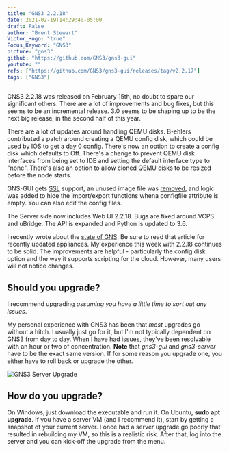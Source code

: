 ```yaml
---
title: "GNS3 2.2.18"
date: 2021-02-19T14:29:40-05:00
draft: False
author: "Brent Stewart"
Victor_Hugo: "true"
Focus_Keyword: "GNS3"
picture: "gns3"
github: "https://github.com/GNS3/gns3-gui"
youtube: ""
refs: ["https://github.com/GNS3/gns3-gui/releases/tag/v2.2.17"]
tags: ["GNS3"]
---
```


GNS3 2.2.18 was released on February 15th, no doubt to spare our significant others.  There are a lot of improvements and bug fixes, but this seems to be an incremental release.  3.0 seems to be shaping up to be the next big release, in the second half of this year.

There are a lot of updates around handling QEMU disks.  B-ehlers contributed a patch around creating a QEMU config disk, which could be used by IOS to get a day 0 config.  There's now an option to create a config disk which defaults to Off.  There's a change to prevent QEMU disk interfaces from being set to IDE and setting the default interface type to "none".  There's also an option to allow cloned QEMU disks to be resized before the node starts.

GNS-GUI gets [SSL](https://github.com/GNS3/gns3-gui/issues/3118) support, an unused image file was [removed](https://github.com/GNS3/gns3-gui/issues/3114), and logic was added to hide the import/export functions whena configfile attribute is empty.  You can also edit the config files.

The Server side now includes Web UI 2.2.18.  Bugs are fixed around VCPS and uBridge.  The API is expanded and Python is updated to 3.6.

I recently wrote about the [state of GNS](/posts/210211_gns3_february21).  Be sure to read that article for recently updated appliances. My experience this week with 2.2.18 continues to be solid.  The improvements are helpful - particularly the config disk option and the way it supports scripting for the cloud.  However, many users will not notice changes.

## Should you upgrade?

I recommend upgrading _assuming you have a little time to sort out any issues_.

My personal experience with GNS3 has been that _most_ upgrades go without a hitch. I usually just go for it, but I'm not typically dependent on GNS3 from day to day. When I have had issues, they've been resolvable with an hour or two of concentration. **Note** that _gns3-gui_ and _gns3-server_ have to be the exact same version. If for some reason you upgrade one, you either have to roll back or upgrade the other.

![GNS3 Server Upgrade](/GNS3ServerUpgrade.png#center)

## How do you upgrade?

On Windows, just download the executable and run it. On Ubuntu, **sudo apt upgrade**. If you have a server VM (and I recommend it), start by getting a snapshot of your current server. I once had a server upgrade go poorly that resulted in rebuilding my VM, so this is a realistic risk. After that, log into the server and you can kick-off the upgrade from the menu.